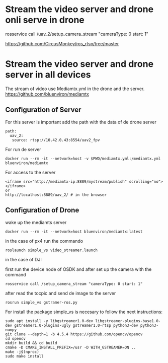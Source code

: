 # Stream the video server and drone onli serve in drone

rosservice call /uav_2/setup_camera_stream "cameraType: 0
start: 1"

https://github.com/CircusMonkey/ros_rtsp/tree/master

# Stream the video server and drone server in all devices

The stream of video use Mediamtx.yml in the drone and the server.
https://github.com/bluenviron/mediamtx

## Configuration of Server

For this server is important add the path with the data of de drone server

```
path:
  uav_2:
   source: rtsp://10.42.0.43:8554/uav2_fpv
```

For run de server

```
docker run --rm -it --network=host -v $PWD/mediamtx.yml:/mediamtx.yml bluenviron/mediamtx
```

For access to the server

```
<iframe src="http://mediamtx-ip:8889/mystream/publish" scrolling="no"></iframe>
or
http://localhost:8889/uav_2/ # in the browser
```

## Configuration of Drone

wake up the mediamts server

```
docker run --rm -it --network=host bluenviron/mediamtx:latest
```

in the case of px4 run the commando

```
roslaunch simple_vs video_streamer.launch
```

in the case of DJI

first run the device node of OSDK
and after set up the camera with the command

```
rosservice call /setup_camera_stream "cameraType: 0 start: 1"
```

after read the tocpic and send de image to the server

```
rosrun simple_vs gstramer-ros.py
```

For install the package simple_vs is necesary to follow the next instructions:

```
sudo apt install -y libgstreamer1.0-dev libgstreamer-plugins-base1.0-dev gstreamer1.0-plugins-ugly gstreamer1.0-rtsp python3-dev python3-numpy
git clone --depth=1 -b 4.5.4 https://github.com/opencv/opencv
cd opencv
mkdir build && cd build
cmake -D CMAKE_INSTALL_PREFIX=/usr -D WITH_GSTREAMER=ON ..
make -j$(nproc)
sudo make install
```
